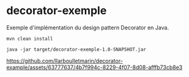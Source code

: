 # decorator-exemple

Exemple d'implémentation du design pattern Decorator en Java.

```shell
mvn clean install
```

```shell
java -jar target/decorator-exemple-1.0-SNAPSHOT.jar
```

https://github.com/llarboulletmarin/decorator-example/assets/63777637/4b7f994c-8229-4f07-8d08-afffb73cb8e3
